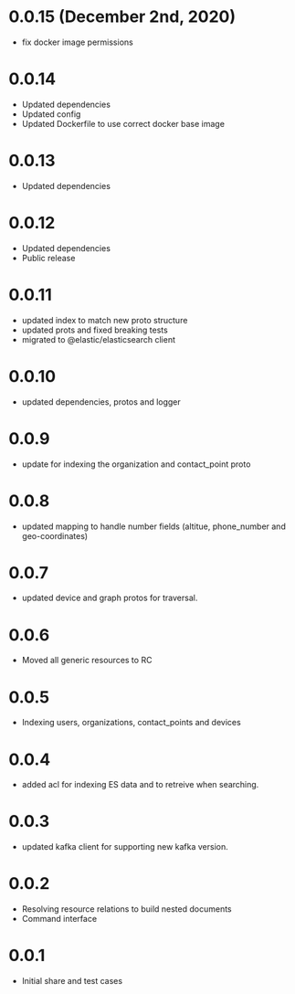 # 0.0.15 (December 2nd, 2020)

- fix docker image permissions

# 0.0.14

- Updated dependencies
- Updated config
- Updated Dockerfile to use correct docker base image

# 0.0.13

- Updated dependencies

# 0.0.12

- Updated dependencies
- Public release

# 0.0.11

- updated index to match new proto structure
- updated prots and fixed breaking tests
- migrated to @elastic/elasticsearch client

# 0.0.10

- updated dependencies, protos and logger

# 0.0.9

- update for indexing the organization and contact_point proto

# 0.0.8

- updated mapping to handle number fields (altitue, phone_number and geo-coordinates)

# 0.0.7

- updated device and graph protos for traversal.

# 0.0.6

- Moved all generic resources to RC

# 0.0.5

- Indexing users, organizations, contact_points and devices

# 0.0.4

- added acl for indexing ES data and to retreive when searching.

# 0.0.3

- updated kafka client for supporting new kafka version.

# 0.0.2

- Resolving resource relations to build nested documents
- Command interface

# 0.0.1

- Initial share and test cases
